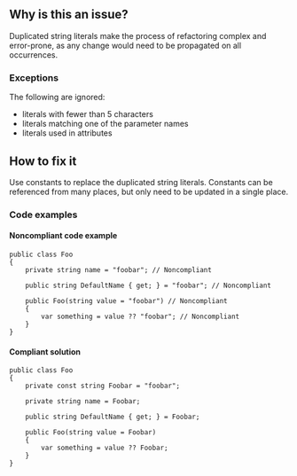 ## Why is this an issue?

Duplicated string literals make the process of refactoring complex and error-prone, as any change would need to be propagated on all
occurrences.

### Exceptions

The following are ignored:

-  literals with fewer than 5 characters
-  literals matching one of the parameter names
-  literals used in attributes

## How to fix it

Use constants to replace the duplicated string literals. Constants can be referenced from many places, but only need to be updated in a single
place.

### Code examples

#### Noncompliant code example

    public class Foo
    {
        private string name = "foobar"; // Noncompliant
    
        public string DefaultName { get; } = "foobar"; // Noncompliant
    
        public Foo(string value = "foobar") // Noncompliant
        {
            var something = value ?? "foobar"; // Noncompliant
        }
    }

#### Compliant solution

    public class Foo
    {
        private const string Foobar = "foobar";
    
        private string name = Foobar;
    
        public string DefaultName { get; } = Foobar;
    
        public Foo(string value = Foobar)
        {
            var something = value ?? Foobar;
        }
    }